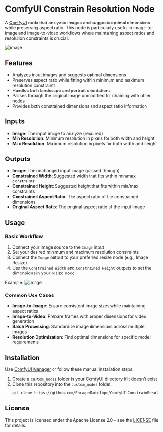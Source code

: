 # ComfyUI Constrain Resolution Node

A [ComfyUI](https://github.com/comfyanonymous/ComfyUI) node that analyzes images and suggests optimal dimensions while preserving aspect ratio. This node is particularly useful in image-to-image and image-to-video workflows where maintaining aspect ratios and resolution constraints is crucial.

![image](https://github.com/user-attachments/assets/a5934b47-12d2-47ec-9db5-765648aa76be)


## Features

- Analyzes input images and suggests optimal dimensions
- Preserves aspect ratio while fitting within minimum and maximum resolution constraints
- Handles both landscape and portrait orientations
- Passes through the original image unmodified for chaining with other nodes
- Provides both constrained dimensions and aspect ratio information

## Inputs

- **Image**: The input image to analyze (required)
- **Min Resolution**: Minimum resolution in pixels for both width and height
- **Max Resolution**: Maximum resolution in pixels for both width and height

## Outputs

- **Image**: The unchanged input image (passed through)
- **Constrained Width**: Suggested width that fits within min/max constraints
- **Constrained Height**: Suggested height that fits within min/max constraints
- **Constrained Aspect Ratio**: The aspect ratio of the constrained dimensions
- **Original Aspect Ratio**: The original aspect ratio of the input image

## Usage

### Basic Workflow
1. Connect your image source to the `Image` input
2. Set your desired minimum and maximum resolution constraints
3. Connect the `Image` output to your preferred resize node (e.g., Image Resize)
4. Use the `Constrained Width` and `Constrained Height` outputs to set the dimensions in your resize node

Example:
![image](https://github.com/user-attachments/assets/8a47cba5-be81-4053-89f5-234cac007448)


### Common Use Cases

- **Image-to-Image**: Ensure consistent image sizes while maintaining aspect ratios
- **Image-to-Video**: Prepare frames with proper dimensions for video generation
- **Batch Processing**: Standardize image dimensions across multiple images
- **Resolution Optimization**: Find optimal dimensions for specific model requirements

## Installation

Use [ComfyUI Manager](https://github.com/ltdrdata/ComfyUI-Manager) or follow these manual installation steps:

1. Create a `custom_nodes` folder in your ComfyUI directory if it doesn't exist
2. Clone this repository into the `custom_nodes` folder:
   ```bash
   git clone https://github.com/EnragedAntelope/ComfyUI-ConstrainResolution.git
   ```

## License

This project is licensed under the Apache License 2.0 - see the [LICENSE](LICENSE) file for details.
